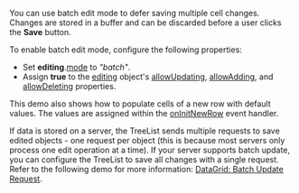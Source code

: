 You can use batch edit mode to defer saving multiple cell changes. Changes are stored in a buffer and can be discarded before a user clicks the **Save** button.

To enable batch edit mode, configure the following properties:

* Set **editing**.[mode](/Documentation/ApiReference/UI_Components/dxTreeList/Configuration/editing/#mode) to *"batch"*.
* Assign **true**  to the [editing](/Documentation/ApiReference/UI_Components/dxTreeList/Configuration/editing/#mode) object's [allowUpdating](/Documentation/ApiReference/UI_Components/dxTreeList/Configuration/editing/#allowUpdating), [allowAdding](/Documentation/ApiReference/UI_Components/dxTreeList/Configuration/editing/#allowAdding), and [allowDeleting](/Documentation/ApiReference/UI_Components/dxTreeList/Configuration/editing/#allowDeleting) properties.

This demo also shows how to populate cells of a new row with default values. The values are assigned within the [onInitNewRow](/Documentation/ApiReference/UI_Components/dxTreeList/Configuration/#onInitNewRow) event handler.

If data is stored on a server, the TreeList sends multiple requests to save edited objects - one request per object (this is because most servers only process one edit operation at a time). If your server supports batch update, you can configure the TreeList to save all changes with a single request. Refer to the following demo for more information: [DataGrid: Batch Update Request](https://js.devexpress.com/Demos/WidgetsGallery/Demo/DataGrid/BatchUpdateRequest/).
